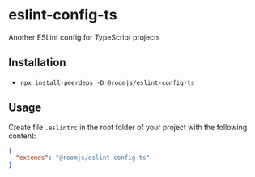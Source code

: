# eslint-config-ts

Another ESLint config for TypeScript projects

## Installation

* `npx install-peerdeps -D @roomjs/eslint-config-ts`

## Usage

Create file `.eslintrc` in the root folder of your project with the following content:

```json
{
  "extends": "@roomjs/eslint-config-ts"
}
```
